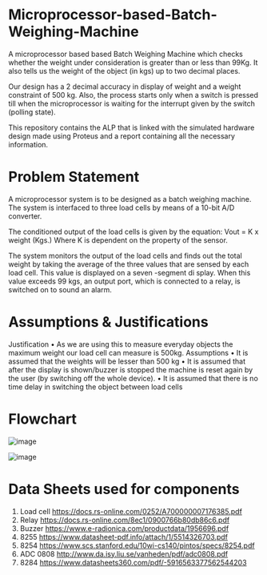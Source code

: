 # Microprocessor-based-Batch-Weighing-Machine

A microprocessor based based Batch Weighing Machine which checks whether the weight under consideration is greater than or less than 99Kg. It also tells us the weight of the object (in kgs) up to two decimal places.

Our design has a 2 decimal accuracy in display of weight and a weight 
constraint of 500 kg. Also, the process starts only when a switch is pressed till 
when the microprocessor is waiting for the interrupt given by the switch
(polling state).

This repository contains the ALP that is linked with the simulated hardware design made using Proteus and a report containing all the necessary information.

# Problem Statement
A microprocessor system is to be designed as a batch weighing machine. The system is interfaced to three load cells by means of a 10-bit A/D converter.

The conditioned output of the load cells is given by the equation: Vout = K x weight (Kgs.) Where K is dependent on the property of the sensor.

The system monitors the output of the load cells and finds out the total weight by taking the average of the three values that are sensed by each load cell. This value is displayed on a seven -segment di splay. When this value exceeds 99 kgs, an output port, which is connected to a relay, is switched on to sound an alarm.

# Assumptions & Justifications
Justification 
• As we are using this to measure everyday objects the maximum weight 
our load cell can measure is 500kg.
Assumptions
• It is assumed that the weights will be lesser than 500 kg
• It is assumed that after the display is shown/buzzer is stopped the 
machine is reset again by the user (by switching off the whole device).
• It is assumed that there is no time delay in switching the object between 
load cells

# Flowchart
![image](https://user-images.githubusercontent.com/84243901/178093997-db82976c-d7c6-4112-a3fa-cf6f8d04e525.png)

![image](https://user-images.githubusercontent.com/84243901/178094444-bd4b1733-8732-41c8-a0a7-e4c313126268.png)


# Data Sheets used for components
1. Load cell
https://docs.rs-online.com/0252/A700000007176385.pdf
2. Relay
https://docs.rs-online.com/8ec1/0900766b80db86c6.pdf
3. Buzzer
https://www.e-radionica.com/productdata/1956696.pdf
4. 8255
https://www.datasheet-pdf.info/attach/1/5514326703.pdf
5. 8254
https://www.scs.stanford.edu/10wi-cs140/pintos/specs/8254.pdf
6. ADC 0808
http://www.da.isy.liu.se/vanheden/pdf/adc0808.pdf
7. 8284
https://www.datasheets360.com/pdf/-5916563377562544203

